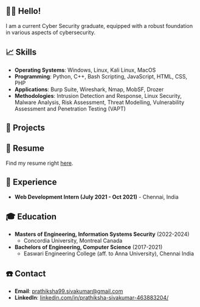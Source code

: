 ## 👋🏽 Hello! 

I am a current Cyber Security graduate, equipped with a robust foundation in various aspects of cybersecurity. 

## 📈 Skills
- **Operating Systems**: Windows, Linux, Kali Linux, MacOS
- **Programming**: Python, C++, Bash Scripting, JavaScript, HTML, CSS, PHP
- **Applications**: Burp Suite, Wireshark, Nmap, MobSF, Drozer
- **Methodologies**: Intrusion Detection and Response, Linux Security, Malware Analysis, Risk Assessment, Threat Modelling, Vulnerability Assessment and Penetration Testing (VAPT)

## 🔨 Projects 


## 📜 Resume
Find my resume right [here](./resume.pdf).

## 💼 Experience
- **Web Development Intern (July 2021 - Oct 2021)** - Chennai, India

## 🎓 Education
- **Masters of Engineering, Information Systems Security** (2022-2024)
   - Concordia University, Montreal Canada 
- **Bachelors of Engineering, Computer Science** (2017-2021)
   - Easwari Engineering College (aff. to Anna University), Chennai India 

## ☎️ Contact
- **Email**: [prathiksha99.sivakumar@gmail.com](mailto:prathiksha99.sivakumar@gmail.com)
- **LinkedIn**: [linkedin.com/in/prathiksha-sivakumar-463883204/](https://www.linkedin.com/in/prathiksha-sivakumar-463883204/)
   
